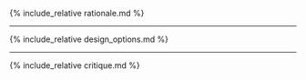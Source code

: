 {% include_relative rationale.md %}

---

{% include_relative design_options.md %}

---

{% include_relative critique.md %}